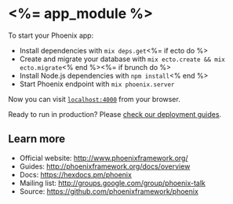 # <%= app_module %>

To start your Phoenix app:

  * Install dependencies with `mix deps.get`<%= if ecto do %>
  * Create and migrate your database with `mix ecto.create && mix ecto.migrate`<% end %><%= if brunch do %>
  * Install Node.js dependencies with `npm install`<% end %>
  * Start Phoenix endpoint with `mix phoenix.server`

Now you can visit [`localhost:4000`](http://localhost:4000) from your browser.

Ready to run in production? Please [check our deployment guides](http://www.phoenixframework.org/docs/deployment).

## Learn more

  * Official website: http://www.phoenixframework.org/
  * Guides: http://phoenixframework.org/docs/overview
  * Docs: https://hexdocs.pm/phoenix
  * Mailing list: http://groups.google.com/group/phoenix-talk
  * Source: https://github.com/phoenixframework/phoenix
